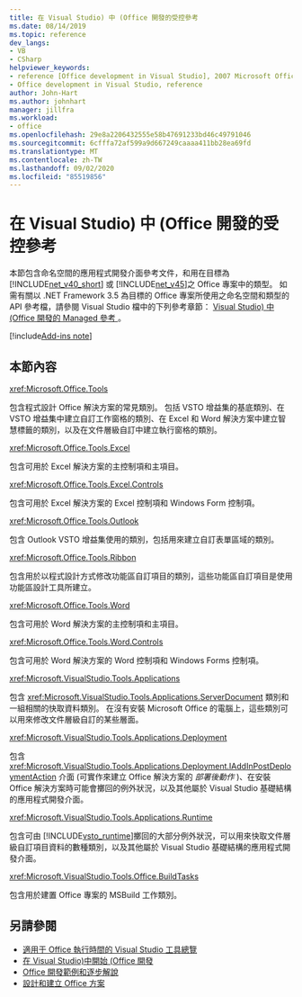 ```yaml
---
title: 在 Visual Studio) 中 (Office 開發的受控參考
ms.date: 08/14/2019
ms.topic: reference
dev_langs:
- VB
- CSharp
helpviewer_keywords:
- reference [Office development in Visual Studio], 2007 Microsoft Office system
- Office development in Visual Studio, reference
author: John-Hart
ms.author: johnhart
manager: jillfra
ms.workload:
- office
ms.openlocfilehash: 29e8a2206432555e58b47691233bd46c49791046
ms.sourcegitcommit: 6cfffa72af599a9d667249caaaa411bb28ea69fd
ms.translationtype: MT
ms.contentlocale: zh-TW
ms.lasthandoff: 09/02/2020
ms.locfileid: "85519856"
---
```

# <a name="managed-reference-office-development-in-visual-studio"></a>在 Visual Studio) 中 (Office 開發的受控參考
  本節包含命名空間的應用程式開發介面參考文件，和用在目標為 [!INCLUDE[net_v40_short](../sharepoint/includes/net-v40-short-md.md)] 或 [!INCLUDE[net_v45](includes/net-v45-md.md)]之 Office 專案中的類型。 如需有關以 .NET Framework 3.5 為目標的 Office 專案所使用之命名空間和類型的 API 參考檔，請參閱 Visual Studio 檔中的下列參考章節： [Visual Studio) 中 (Office 開發的 Managed 參考 ](managed-reference-office-development-in-visual-studio.md)。

[!include[Add-ins note](includes/addinsnote.md)]

## <a name="in-this-section"></a>本節內容
 <xref:Microsoft.Office.Tools>

 包含程式設計 Office 解決方案的常見類別。 包括 VSTO 增益集的基底類別、在 VSTO 增益集中建立自訂工作窗格的類別、在 Excel 和 Word 解決方案中建立智慧標籤的類別，以及在文件層級自訂中建立執行窗格的類別。

 <xref:Microsoft.Office.Tools.Excel>

 包含可用於 Excel 解決方案的主控制項和主項目。

 <xref:Microsoft.Office.Tools.Excel.Controls>

 包含可用於 Excel 解決方案的 Excel 控制項和 Windows Form 控制項。

 <xref:Microsoft.Office.Tools.Outlook>

 包含 Outlook VSTO 增益集使用的類別，包括用來建立自訂表單區域的類別。

 <xref:Microsoft.Office.Tools.Ribbon>

 包含用於以程式設計方式修改功能區自訂項目的類別，這些功能區自訂項目是使用功能區設計工具所建立。

 <xref:Microsoft.Office.Tools.Word>

 包含可用於 Word 解決方案的主控制項和主項目。

 <xref:Microsoft.Office.Tools.Word.Controls>

 包含可用於 Word 解決方案的 Word 控制項和 Windows Forms 控制項。

 <xref:Microsoft.VisualStudio.Tools.Applications>

 包含 <xref:Microsoft.VisualStudio.Tools.Applications.ServerDocument> 類別和一組相關的快取資料類別。 在沒有安裝 Microsoft Office 的電腦上，這些類別可以用來修改文件層級自訂的某些層面。

 <xref:Microsoft.VisualStudio.Tools.Applications.Deployment>

 包含 <xref:Microsoft.VisualStudio.Tools.Applications.Deployment.IAddInPostDeploymentAction> 介面 (可實作來建立 Office 解決方案的 *部署後動作* )、在安裝 Office 解決方案時可能會擲回的例外狀況，以及其他屬於 Visual Studio 基礎結構的應用程式開發介面。

 <xref:Microsoft.VisualStudio.Tools.Applications.Runtime>

 包含可由 [!INCLUDE[vsto_runtime](includes/vsto-runtime-md.md)]擲回的大部分例外狀況，可以用來快取文件層級自訂項目資料的數種類別，以及其他屬於 Visual Studio 基礎結構的應用程式開發介面。

 <xref:Microsoft.VisualStudio.Tools.Office.BuildTasks>

 包含用於建置 Office 專案的 MSBuild 工作類別。

## <a name="see-also"></a>另請參閱
- [適用于 Office 執行時間的 Visual Studio 工具總覽](visual-studio-tools-for-office-runtime-overview.md)
- [在 Visual Studio&#41;中開始 &#40;Office 開發 ](getting-started-office-development-in-visual-studio.md)
- [Office 開發範例和逐步解說](office-development-samples-and-walkthroughs.md)
- [設計和建立 Office 方案](designing-and-creating-office-solutions.md)
